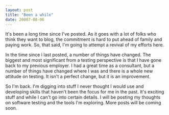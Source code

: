 ```yaml
---
layout: post
title: "Been a while"
date: 20007-08-06
---
```

It's been a long time since I've posted. As it goes with a lot of folks who
think they want to blog, the commitment is hard to put ahead of family and
paying work. So, that said, I'm going to attempt a revival of my efforts here.
  
In the time since i last posted, a number of things have changed. The biggest
and most significant from a testing perspective is that I have gone back to my
previous employer. I had a great time as a consultant, but a number of things
have changed where I was and there is a whole new attitude on testing. It
isn't a perfect change, but it is an improvement.  
  
So I'm back. I'm digging into stuff I never thought I would use and developing
skills that haven't been the focus for me in the past. It's exciting stuff and
while I can't go into certain details. I will be posting my thoughts on
software testing and the tools I'm exploring. More posts will be coming soon.  

